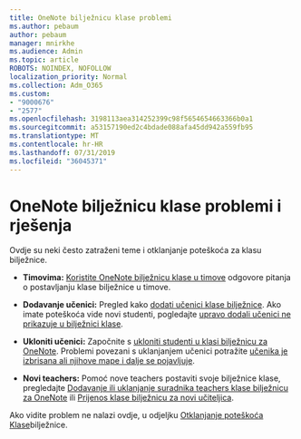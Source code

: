 ```yaml
---
title: OneNote bilježnicu klase problemi
ms.author: pebaum
author: pebaum
manager: mnirkhe
ms.audience: Admin
ms.topic: article
ROBOTS: NOINDEX, NOFOLLOW
localization_priority: Normal
ms.collection: Adm_O365
ms.custom:
- "9000676"
- "2577"
ms.openlocfilehash: 3198113aea314252399c98f5654654663366b0a1
ms.sourcegitcommit: a53157190ed2c4bdade088afa45dd942a559fb95
ms.translationtype: MT
ms.contentlocale: hr-HR
ms.lasthandoff: 07/31/2019
ms.locfileid: "36045371"
---
```

# <a name="onenote-class-notebook-issues-and-resolutions"></a>OneNote bilježnicu klase problemi i rješenja

Ovdje su neki često zatraženi teme i otklanjanje poteškoća za klasu bilježnice.

- **Timovima:** [Koristite OneNote bilježnicu klase u timove](https://support.office.com/article/bd77f11f-27cd-4d41-bfbd-2b11799f1440) odgovore pitanja o postavljanju klase bilježnice u timove.

- **Dodavanje učenici:** Pregled kako [dodati učenici klase bilježnice](https://support.office.com/article/149882af-506a-4689-9fee-39309b97aae8). Ako imate poteškoća vide novi studenti, pogledajte [upravo dodali učenici ne prikazuje u bilježnici klase](https://support.office.com/article/4da02c45-b435-4af1-921b-51b8ee40e1c9).

- **Ukloniti učenici:** Započnite s [ukloniti studenti u klasi bilježnicu za OneNote](https://support.office.com/article/86dcf019-408f-4de8-8055-eb61f1578c3c). Problemi povezani s uklanjanjem učenici potražite [učenika je izbrisana ali njihove mape i dalje se pojavljuje](https://support.office.com/article/0ed81eaa-c14a-436f-bb6f-ce95f130cc71).

- **Novi teachers:** Pomoć nove teachers postaviti svoje bilježnice klase, pregledajte [Dodavanje ili uklanjanje suradnika teachers klase bilježnicu za OneNote](https://support.office.com/en-us/article/fdcb870b-49a7-4a14-9ea6-d817f88026f8) ili [Prijenos klase bilježnicu za novi učiteljica](https://support.office.com/article/84ef5d4a-0eec-4d5b-bc22-1317bc3b9027).

Ako vidite problem ne nalazi ovdje, u odjeljku [Otklanjanje poteškoća](https://support.office.com/article/class-notebook-ee70aff9-52e8-449f-be6a-7cbc1d65eaea#ID0EAABAAA=Manage&ID0EABAAA=Troubleshoot) [Klase](https://support.office.com/article/class-notebook-ee70aff9-52e8-449f-be6a-7cbc1d65eaea)bilježnice. 


